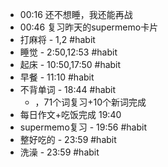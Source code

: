 - 00:16 还不想睡，我还能再战
- 00:46 复习昨天的supermemo卡片
- 打麻将 - 1,2  #habit
- 睡觉 - 2:50,12:53 #habit
- 起床 - 10:50,17:50 #habit
- 早餐 - 11:10 #habit
- 不背单词 - 18:44 #habit
	- ，71个词复习+10个新词完成
- 每日作文+吃饭完成 19:40
- supermemo复习 - 19:56 #habit
- 整好吃的 - 23:59 #habit
- 洗澡 - 23:59 #habit
